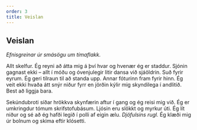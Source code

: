 ```yaml
---
order: 3
title: Veislan
---
```


## Veislan

*Efnisgreinar úr smásögu um tímaflakk.*

Allt skelfur. Ég reyni að átta mig á því hvar og hvenær ég er staddur. Sjónin gagnast ekki – allt í móðu og óvenjulegir litir dansa við sjáöldrin. Suð fyrir eyrum. Ég geri tilraun til að standa upp. Annar fóturinn fram fyrir hinn. Ég veit ekki hvaða átt snýr niður fyrr en jörðin kýlir mig skyndilega í andlitið. Best að liggja bara.

Sekúndubroti síðar hrökkva skynfærin aftur í gang og ég reisi mig við. Ég er umkringdur tómum skrifstofubásum. Ljósin eru slökkt og myrkur úti. Ég lít niður og sé að ég hafði legið í polli af eigin ælu. *Djöfulsins rugl.* Ég klæði mig úr bolnum og skima eftir klósetti.
